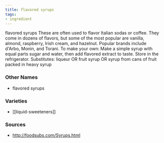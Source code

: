 ```yaml
---
title: flavored syrups
tags:
- ingredient
---
```

flavored syrups These are often used to flavor Italian sodas or coffee. They come in dozens of flavors, but some of the most popular are vanilla, almond, raspberry, Irish cream, and hazelnut. Popular brands include d'Arbo, Monin, and Torani. To make your own: Make a simple syrup with equal parts sugar and water, then add flavored extract to taste. Store in the refrigerator. Substitutes: liqueur OR fruit syrup OR syrup from cans of fruit packed in heavy syrup

### Other Names

* flavored syrups

### Varieties

* [[liquid-sweeteners]]

### Sources
* http://foodsubs.com/Syrups.html
